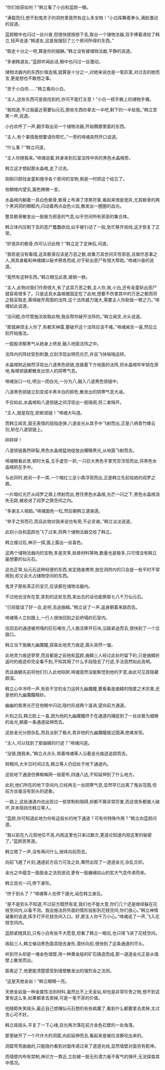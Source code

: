 
“你们收获如何？”韩立看了小白和蓝颜一眼。

“满载而归,想不到鬼灵子的洞府里竟然有这么多宝物！”小白挥舞着拳头,满脸激动的说道。

蓝颜眼中也闪过一丝兴奋,但很快就按捺下去,取出一个储物法器,双手捧着递给了韩立,轻声说道:“韩道友,这是我搜刮了三个房间所得的东西。”

“取走十分之一吧,算是你的报酬。”韩立没有接储物法器,平静的说道。

“多谢韩道友。”蓝颜听闻此话,眼中也闪过一丝激动。

储物法器内的东西价值连城,就算是十分之一,对她来说也是一笔巨富,对过去的她而言,更是想也不敢想之事。

“至于小白你……”韩立看向小白。

“主人,这些东西可是我找到的,你可不能打主意！”小白一捂手腕上的储物手镯。

“我知道,不过我最近需要仙元石,那些东西你拿去一半吧,剩下的一半给我。”韩立苦笑一声,说道。

小白欢呼了一声,翻手取出另一个储物法器,开始腾挪里面的东西。

“主人,有个事情我想要请你帮忙。”一旁的啼魂突然开口说道。

“什么事？”韩立问道。

“主人你随我来。”啼魂说着,转身来到石室法阵中央的黑色水晶棺旁。

韩立这才想起那水晶棺,走了过去。

刚刚只顾找金童和搜寻各个房间的宝物,倒是一时把这个给忘了。

他朝棺内望去,面色微微一变。

水晶棺内躺着一具白色骸骨,骸骨上布满了漆黑符箓,看起来很是诡异,尤其骸骨的两个黑洞洞的眼眶内,闪动着两点血色火焰,散发出一圈圈的血光。

整具骸骨散发出一股极为邪恶的气息,似乎世间所有邪恶的集合体。

韩立体内压制下去的恶尸蠢蠢欲动,似乎被引动了一般,急忙移开视线,这才恢复了正常。

“好诡异的骸骨,你可认识此物？”韩立定了定神后,问道。

“我若是没有看错,这具骸骨应该是万恶之骸,收集万具世间天性邪恶,且做尽恶事之人,用其身躯和神魂辅以秘术祭炼而成,对于斩出恶尸有很大帮助。”啼魂兴奋的说道。

“竟然有这种东西。”韩立眼见此景,眉梢一掀。

“主人,此物对我们作用很大,有了这具万恶之骸,主人你,我,小白,还有金童斩出恶尸就容易很多了。只是这具水晶棺被固定在了此地,想要不伤害其中的万恶之骸而将之稳妥取走,需得破开周围的法阵,这个法阵威力强大,需要主人你助我一臂之力。”啼魂如此说道。

“没问题,你尽管施法收取此物,我会帮你破开法阵的。”韩立闻言,点头说道。

“那就麻烦主人你了,有都天神雷,要破开这个法阵应该不难。”啼魂闻言一喜,然后立刻开始施法。

一股股浓郁黑气从她身上喷发,融入地面法阵之中。

法阵内的阵纹受到刺激,立刻浮现出明亮光芒,并且飞快嗡嗡运转。

水晶棺附近赫然浮现出八道黑色锁链,连接着下方地面的法阵,将水晶棺牢牢锁在原地,每根锁链都散发出惊人的阴寒气息。

啼魂张口一吐,喷出一团白光,一分为八,融入八道黑色锁链中。

八道黑色锁链立刻变成半黑半白的颜色,散发出的阴寒气息大减。

不仅如此,水晶棺和八道锁链之间浮现出一层隔阂,将二者隔开。

“主人,就是现在,砍断锁链！”啼魂大叫道。

而韩立闻言,面无表情的屈指连弹,八道金光从其手中飞射而出,正是八柄青竹蜂云剑,斩在八道锁链上。

砰砰砰！

八道锁链轰然碎裂,黑色水晶棺猛地绽放出耀眼黑光,从地面飞射而去。

啼魂眼看此景,顿时大喜,玉手虚空一抓,一只巨大黑色手掌凭空浮现而出,将黑色水晶棺抓在手中。

与此同时,她另一手一挥,一个暗红三足小鼎浮现而出,正是韩立先前给她的阎罗之鼎。

一片暗红光芒从阎罗之鼎上喷射而出,卷住黑色水晶棺,光芒一闪之下,黑色水晶棺消失无踪,被收进了阎罗之鼎空间之内。

“多谢主人相助。”啼魂面色一松,然后朝韩立道谢道。

“举手之劳而已,而且此物对我来说也有用,不必言谢。”韩立淡淡说道。

此刻小白和蓝颜也飞了过来,将两个储物法器交给了韩立。

韩立接过后,神识一探,面上露出一丝喜色。

这两个储物法器内的宝物,多是灵草,妖兽材料等物,数量也是极多,只可惜没有韩立最想要的仙元石。

这也正常,仙元石这种轻便的东西,肯定随身携带,放在洞府内的只会是一些平时不常用到,却又会大占储物空间的东西。

鬼灵子那些真正的宝贝,应该都在储物法器内。

不过他也没有在意,拿到的这些东西,卖出去的话也能换取七八千万仙元石。

“已经耽误了好一会,走吧,去追曲鳞。”韩立说了一声,返身朝着来路而去。

啼魂等人立刻跟上,一行人很快回到之前坍塌的石室内。

往回去的通道被坍塌的巨石堵住,几人施法移开石块,沿路紧追而去,很快到了一个岔路口。

韩立当下施展九幽魔瞳,探查此地灵力痕迹,眉头突然一皱。

此地灵力痕迹寥寥,而且都是之前他和蓝颜,曲鳞三人经过此处时留下的,只是曲鳞折返时的痕迹却完全看不到,不知其用了什么手段隐去了行迹,手法竟然如此高明。

而且曲鳞先前将他们引入此地陷阱,啼魂竟然没能察觉到他的歹意,由此可见其隐藏颇深。

韩立心中冷哼一声,有些不甘的全力运转九幽魔瞳,要看看是曲鳞的隐匿之术厉害,还是他的九幽魔瞳精妙。

幽幽的紫黑光芒在他眼中闪动,隐约形成两个漩涡,望向前方通道。

片刻之后,韩立脸上一喜,因为他的九幽魔瞳终于在通道内捕捉到了一丝丝极为细微的金光,朝着一条通道延伸而去。

这些金光分部杂乱,而且淡到了极点,若非他的九幽魔瞳接近圆满,绝难发现。

“主人,可以找到了那曲鳞的行迹？”啼魂问道。

“没错,随我来。”韩立点点头,带着啼魂等人沿着金光痕迹追踪而去。

转眼间,大半日时间过去,韩立等人仍旧处于地下通道内。

这些地下通道仿佛蜘蛛网一般密布,四通八达,不知延伸到了什么地方。

此刻,他们所在的地下空间内,已经再无一丝阴寒气息,显然早已远离了鬼谷范围,但前方丝毫没有到头的迹象。

一路上,这些通道内也出现过一些禁制和阻碍,却都不算非常厉害,而且很多都被人破坏,并未阻挡住韩立等人。

“蓝颜,你可知道此地为何有这般长的地下通道？可有何特殊作用？”韩立向蓝颜问道。

“我以前在九元观地位不高,内观这里也只来过数次,更遑论知道内观这里的秘密了。”蓝颜苦笑道。

韩立嗯了一声,没有再问什么,继续向前而去。

向前飞遁了片刻,通道前方目力可及之处,蓦然出现了一道道金光,杂乱交织。

金光之中蕴含一股股金之法则波动,更有一股巍峨如山的宏大气息传递而来。

韩立目光一闪,停下身形。

“终于到头了？”啼魂等人也停下遁光,站在韩立身后。

“是不是到头不知道,不过前方既然有变,我们也不能大意,你们几个还是继续躲在花枝空间内,以备不测。我会施法将外面的情形投影到花枝空间,你们放心。”韩立神情凝重的说道,挥手打开花枝空间入口。好,那主人你千万小心。”啼魂说了一声,飞入花枝空间内。

蓝颜紧随其后,只有小白有些不大愿意,但看了韩立一眼后,也只得飞进了花枝空间。

收起三人,韩立催动黑色面具隐去身形,潜伏向前,很快到了这条通道的尽头。

听到尽头却是一堵金色墙壁,用一种黄金般的矿石铸造而成,那一道道金光正是从墙壁上散发而出。

距离近了,他更能清楚感受到墙壁散发出的强烈金之法则。

“这是天绝金岩！”韩立眼睛一亮。

天绝金岩是一种金属性法则材料,虽然比不上天金钻,却也是非常珍贵之物,想不到这里有这么多,如果都拿去卖掉,可是一笔不菲的价值。

他随即失笑摇头,最近自己想赚仙元石想的有些疯魔了,看到什么都要拿去卖掉,太过贪心可不好。

韩立摇摇头,平复了一下心绪,目光再次落在前方金色石壁的一处角落。

那里破开了一个尺许大的洞窟,向前延伸而去,看起来是被应该撕咬出来的。

洞窟弯弯曲曲的,只能隐约看到对面传递过来了道道光线,显然墙壁对面另有乾坤。

而墙壁内布有禁制,神识方一靠近,立刻被一股无形潜力毫不客气的弹开,无法探查其中情况。